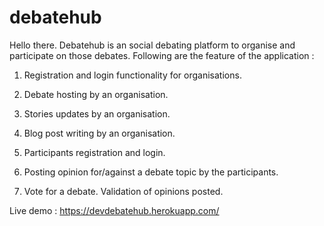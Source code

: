 # debatehub


Hello there. Debatehub is an social debating platform to organise and participate on those debates. Following are the feature of the application :

1. Registration and login functionality for organisations. 
2. Debate hosting by an organisation.
3. Stories updates by an organisation.
4. Blog post writing by an organisation.

5. Participants registration and login.
6. Posting opinion for/against a debate topic by the participants.
7. Vote for a debate. Validation of opinions posted.

Live demo : https://devdebatehub.herokuapp.com/
